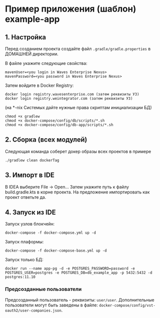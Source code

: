 # Пример приложения (шаблон) example-app

## 1. Настройка
Перед созданием проекта создайте файл `.gradle/gradle.properties`
в ДОМАШНЕЙ директории.

В файле укажите следующие свойства:
```
mavenUser=<you login in Waves Enterprise Nexus>
mavenPassword=<you password in Waves Enterprise Nexus>
```

Затем войдите в Docker Registry:
```
docker login registry.wavesenterprise.com (затем реквизиты УЗ)
docker login registry.weintegrator.com (затем реквизиты УЗ)
```

(на *-nix Системых дайте нужные права скриптам инициализации БД)
```
chmod +x gradlew
chmod +x docker-compose/config/db/scripts/*.sh
chmod +x docker-compose/config/db-app/scripts/*.sh
```

## 2. Сборка (всех модулей)
Следующая команда соберет докер образы всех проектов в примере

`./gradlew clean dockerTag`

## 3. Импорт в IDE
В IDEA выберите File -> Open... Затем укажите путь к файлу build.gradle.kts в корне проекта.
На предложение импортировать как проект ответьте да.

## 4. Запуск из IDE

Запуск узлов блокчейн: 
```
docker-compose -f docker-compose.yml up -d
```

Запуск плаформы: 
```
docker-compose -f docker-compose-base.yml up -d
```

Запуск только БД:
```
docker run --name app-pg -d -e POSTGRES_PASSWORD=password -e POSTGRES_USER=postgres -e POSTGRES_DB=db_example_app -p 5432:5432 -d postgres:11.10
```

### Предсозданные пользователи
Предсозданный пользователь - реквизиты: `user/user`.
Дополнительные пользователи могут быть заведены в файле:
`docker-compose/config/vst-oauth2/user-companies.json`.